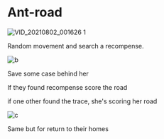 # Ant-road


![VID_20210802_001626 1](https://user-images.githubusercontent.com/54853371/127787128-615c3fdc-50ac-4a92-9c12-7586673a2cf3.gif)

Random movement and search a recompense.

![b](https://user-images.githubusercontent.com/54853371/127787161-f6300ef1-426b-4f60-94eb-54a77242bc59.gif)


Save some case behind her

If they found recompense score the road

if one other found the trace, she's scoring her road

![c](https://user-images.githubusercontent.com/54853371/127787174-6c31b116-4bde-4ec5-825a-a37f51ae35ee.gif)

Same but for return to their homes
